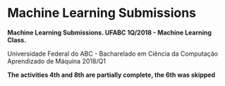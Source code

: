 # Machine Learning Submissions

**Machine Learning Submissions. UFABC 1Q/2018 - Machine Learning Class.**

Universidade Federal do ABC - Bacharelado em Ciência da Computação  
Aprendizado de Máquina 2018/Q1  

**The activities 4th and 8th are partially complete, the 6th was skipped**
